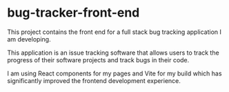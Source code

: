 # bug-tracker-front-end

<p>This project contains the front end for a full stack bug tracking application I am developing.</p>

<p>This application is an issue tracking software that allows users to track the progress of their software projects and track bugs in their code.</p> 

<p>I am using React components for my pages and Vite for my build which has significantly improved the frontend development experience.</p>
